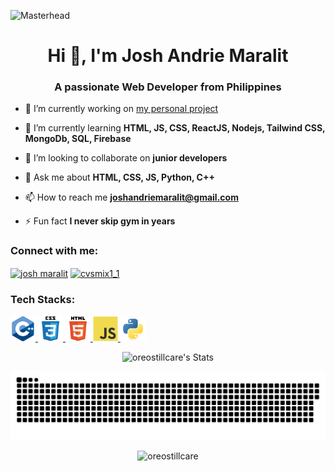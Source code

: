 

![Masterhead](https://user-images.githubusercontent.com/74038190/225813708-98b745f2-7d22-48cf-9150-083f1b00d6c9.gif)


<h1 align="center">Hi 👋, I'm Josh Andrie Maralit</h1>
<h3 align="center">A passionate Web Developer from Philippines</h3>


- 🔭 I’m currently working on [my personal project](https://oreostillcare.github.io/PROJECT-1/)

- 🌱 I’m currently learning **HTML, JS, CSS, ReactJS, Nodejs, Tailwind CSS, MongoDb, SQL, Firebase**

- 👯 I’m looking to collaborate on **junior developers**

- 💬 Ask me about **HTML, CSS, JS, Python, C++**

- 📫 How to reach me **joshandriemaralit@gmail.com**

- ⚡ Fun fact **I never skip gym in years**

<h3 align="left">Connect with me:</h3>
<p align="left">
<a href="https://fb.com/josh maralit" target="blank"><img align="center" src="https://raw.githubusercontent.com/rahuldkjain/github-profile-readme-generator/master/src/images/icons/Social/facebook.svg" alt="josh maralit" height="30" width="40" /></a>
<a href="https://instagram.com/cvsmix1_1" target="blank"><img align="center" src="https://raw.githubusercontent.com/rahuldkjain/github-profile-readme-generator/master/src/images/icons/Social/instagram.svg" alt="cvsmix1_1" height="30" width="40" /></a>
</p>

<h3 align="left">Tech Stacks:</h3>
<p align="left"> 
  <a href="https://www.w3schools.com/cpp/" target="_blank" rel="noreferrer"> 
    <img src="https://raw.githubusercontent.com/devicons/devicon/master/icons/cplusplus/cplusplus-original.svg" alt="cplusplus" width="40" height="40"/> 
  </a> 
  <a href="https://www.w3schools.com/css/" target="_blank" rel="noreferrer"> 
    <img src="https://raw.githubusercontent.com/devicons/devicon/master/icons/css3/css3-original-wordmark.svg" alt="css3" width="40" height="40"/> 
  </a> 
  <a href="https://www.w3.org/html/" target="_blank" rel="noreferrer"> 
    <img src="https://raw.githubusercontent.com/devicons/devicon/master/icons/html5/html5-original-wordmark.svg" alt="html5" width="40" height="40"/> 
  </a> 
  <a href="https://developer.mozilla.org/en-US/docs/Web/JavaScript" target="_blank" rel="noreferrer"> 
    <img src="https://raw.githubusercontent.com/devicons/devicon/master/icons/javascript/javascript-original.svg" alt="javascript" width="40" height="40"/> 
  </a> 
  <a href="https://www.python.org/" target="_blank" rel="noreferrer"> 
    <img src="https://raw.githubusercontent.com/devicons/devicon/master/icons/python/python-original.svg" alt="python" width="40" height="40"/> 
  </a> 
</p>


<div align="center">

![oreostillcare's Stats](https://github-readme-stats.vercel.app/api?username=oreostillcare&theme=tokyonight&show_icons=true&hide_border=false&count_private=true)




</div>



![snake gif](https://github.com/oreostillcare/oreostillcare/blob/output/github-snake-dark.svg)

<div align="center">
  <p> 
    <img src="https://komarev.com/ghpvc/?username=oreostillcare&label=Profile%20views&color=0e75b6&style=flat" alt="oreostillcare" />
  </p>
</div>

